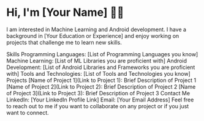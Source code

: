 # Hi, I'm [Your Name] 👋🏽
I am interested in Machine Learning and Android development. I have a background in [Your Education or Experience] and enjoy working on projects that challenge me to learn new skills.

Skills
Programming Languages: [List of Programming Languages you know]
Machine Learning: [List of ML Libraries you are proficient with]
Android Development: [List of Android Libraries and Frameworks you are proficient with]
Tools and Technologies: [List of Tools and Technologies you know]
Projects
[Name of Project 1](Link to Project 1): Brief Description of Project 1
[Name of Project 2](Link to Project 2): Brief Description of Project 2
[Name of Project 3](Link to Project 3): Brief Description of Project 3
Contact Me
LinkedIn: [Your LinkedIn Profile Link]
Email: [Your Email Address]
Feel free to reach out to me if you want to collaborate on any project or if you just want to connect.
